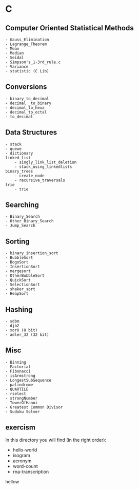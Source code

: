 # C

## Computer Oriented Statistical Methods
	- Gauss_Elimination
	- Lagrange_Theorem
	- Mean
	- Median
	- Seidal
	- Simpson's_1-3rd_rule.c
	- Variance
	- statistic (C Lib)

## Conversions
	- binary_to_decimal
	- decimal _to_binary
	- decimal_to_hexa
	- decimal_to_octal
	- to_decimal

## Data Structures
	- stack
	- queue
	- dictionary
	linked_list
		- singly_link_list_deletion
		- stack_using_linkedlists
	binary_trees
		- create_node
		- recursive_traversals
	trie
		- trie


## Searching
	- Binary_Search
	- Other_Binary_Search
	- Jump_Search


## Sorting
	- binary_insertion_sort
	- BubbleSort
	- BogoSort
	- InsertionSort
	- mergesort
	- OtherBubbleSort
	- QuickSort
	- SelectionSort
	- shaker_sort
	- HeapSort
	
## Hashing
	- sdbm
	- djb2
	- xor8 (8 bit)
	- adler_32 (32 bit)


## Misc
	- Binning
	- Factorial
	- Fibonacci
	- isArmstrong
	- LongestSubSequence
	- palindrome
	- QUARTILE
	- rselect
	- strongNumber
	- TowerOfHanoi
	- Greatest Common Divisor
	- Sudoku Solver


## exercism
In this directory you will find (in the right order):
* hello-world
* isogram
* acronym
* word-count
* rna-transcription

hellow
